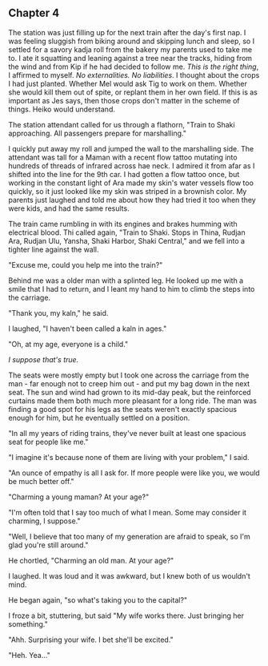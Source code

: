 
<!--
Kip secretly boards the train, and they both meet up right before going in. Kip gets punishment of going on the rescue mission, Lif gets punishment of Ara instead of Ulu, where she learns how to protect against radiation and low pressure.
-->

## Chapter 4



  The station was just filling up for the next train after the day's first nap. I was feeling sluggish from biking around and skipping lunch and sleep, so I settled for a savory kadja roll from the bakery my parents used to take me to. I ate it squatting and leaning against a tree near the tracks, hiding from the wind and from Kip if he had decided to follow me. *This is the right thing*, I affirmed to myself. *No externalities. No liabilities*. I thought about the crops I had just planted. Whether Mel would ask Tig to work on them. Whether she would kill them out of spite, or replant them in her own field. If this is as important as Jes says, then those crops don't matter in the scheme of things. Heiko would understand.
  
  The station attendant called for us through a flathorn, "Train to Shaki approaching. All passengers prepare for marshalling."
  
  I quickly put away my roll and jumped the wall to the marshalling side. The attendant was tall for a Maman with a recent flow tattoo mutating into hundreds of threads of infrared across hae neck. I admired it from afar as I shifted into the line for the 9th car. I had gotten a flow tattoo once, but working in the constant light of Ara made my skin's water vessels flow too quickly, so it just looked like my skin was striped in a brownish color. My parents just laughed and told me about how they had tried it too when they were kids, and had the same results.
  
  The train came rumbling in with its engines and brakes humming with electrical blood. Thi called again, "Train to Shaki. Stops in Thina, Rudjan Ara, Rudjan Ulu, Yansha, Shaki Harbor, Shaki Central," and we fell into a tighter line against the wall.
  
  "Excuse me, could you help me into the train?"
  
  Behind me was a older man with a splinted leg. He looked up me with a smile that I had to return, and I leant my hand to him to climb the steps into the carriage.
  
  "Thank you, my kaln," he said.
  
  I laughed, "I haven't been called a kaln in ages."
  
  "Oh, at my age, everyone is a child."
  
  *I suppose that's true.*
  
  The seats were mostly empty but I took one across the carriage from the man - far enough not to creep him out - and put my bag down in the next seat. The sun and wind had grown to its mid-day peak, but the reinforced curtains made them both much more pleasant for a long ride. The man was finding a good spot for his legs as the seats weren't exactly spacious enough for him, but he eventually settled on a position.
  
  "In all my years of riding trains, they've never built at least one spacious seat for people like me."
  
  "I imagine it's because none of them are living with your problem," I said.
  
  "An ounce of empathy is all I ask for. If more people were like you, we would be much better off."
  
  "Charming a young maman? At your age?"
  
  "I'm often told that I say too much of what I mean. Some may consider it charming, I suppose."
  
  "Well, I believe that too many of my generation are afraid to speak, so I'm glad you're still around."
  
  He chortled, "Charming an old man. At your age?"
  
  I laughed. It was loud and it was awkward, but I knew both of us wouldn't mind.
  
  He began again, "so what's taking you to the capital?"
  
  I froze a bit, stuttering, but said "My wife works there. Just bringing her something."
  
  "Ahh. Surprising your wife. I bet she'll be excited."
  
  "Heh. Yea..."
